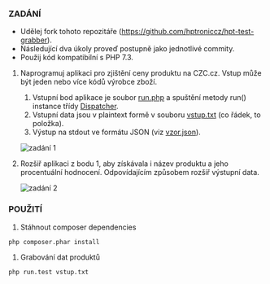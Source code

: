### ZADÁNÍ

- Udělej fork tohoto repozitáře (https://github.com/hptroniccz/hpt-test-grabber).
- Následující dva úkoly proveď postupně jako jednotlivé commity.
- Použij kód kompatibilní s PHP 7.3.

1. Naprogramuj aplikaci pro zjištění ceny produktu na CZC.cz. Vstup může být jeden nebo více kódů výrobce zboží. 
    1. Vstupní bod aplikace je soubor [run.php](run.php) a spuštění metody run() instance třídy [Dispatcher](src/Dispatcher.php).
    1. Vstupní data jsou v plaintext formě v souboru [vstup.txt](vstup.txt) (co řádek, to položka).
    1. Výstup na stdout ve formátu JSON (viz [vzor.json](vzor.json)).
   
    ![zadání 1](img1.jpg)

1. Rozšiř aplikaci z bodu 1, aby získávala i název produktu a jeho procentuální hodnocení. Odpovídajícím způsobem rozšiř výstupní data.

    ![zadání 2](img2.jpg)

### POUŽITÍ

1. Stáhnout composer dependencies
```shell
php composer.phar install
```

1. Grabování dat produktů
```shell
php run.test vstup.txt
```